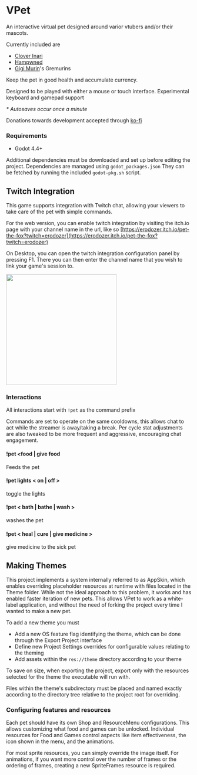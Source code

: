 # VPet

An interactive virtual pet designed around varior vtubers and/or their mascots.

Currently included are
- [Clover Inari](https://erodozer.itch.io/pet-the-fox)
- [Hampwned](https://erodozer.itch.io/hamagotchi)
- [Gigi Murin](https://erodozer.itch.io/gremgotchi)'s Gremurins

Keep the pet in good health and accumulate currency.

Designed to be played with either a mouse or touch interface.
Experimental keyboard and gamepad support

_* Autosaves occur once a minute_

Donations towards development accepted through [ko-fi](https://ko-fi.com/erodozer)

### Requirements

- Godot 4.4+

Additional dependencies must be downloaded and set up before editing the project.
Dependencies are managed using `godot_packages.json`
They can be fetched by running the included `godot-pkg.sh` script.

## Twitch Integration
This game supports integration with Twitch chat, allowing your viewers to take care of the pet with simple commands.

For the web version, you can enable twitch integration by visiting the itch.io page with your channel name in the url, like so
[https://erodozer.itch.io/pet-the-fox?twitch=erodozer](https://erodozer.itch.io/pet-the-fox?twitch=erodozer)

On Desktop, you can open the twitch integration configuration panel by pressing F1.  There you can then enter the channel name that you wish to link your game's session to.

<img width="300" src="https://github.com/erodozer/vpet/assets/316728/ec5c45b5-6b15-4440-81c7-d5e092ec2608" />

### Interactions
All interactions start with `!pet` as the command prefix

Commands are set to operate on the same cooldowns, this allows chat to act while the streamer is away/taking a break.
Per cycle stat adjustments are also tweaked to be more frequent and aggressive, encouraging chat engagement.

#### !pet &lt;food | give food
Feeds the pet

#### !pet lights < on | off >
toggle the lights

#### !pet < bath | bathe | wash >
washes the pet

#### !pet < heal | cure | give medicine >
give medicine to the sick pet

## Making Themes

This project implements a system internally referred to as AppSkin, which enables overriding placeholder resources at runtime with files located in the Theme folder.  While not the ideal approach to this problem, it works and has enabled faster iteration of new pets.  This allows VPet to work as a white-label application, and without the need of forking the project every time I wanted to make a new pet.

To add a new theme you must
- Add a new OS feature flag identifying the theme, which can be done through the Export Project interface
- Define new Project Settings overrides for configurable values relating to the theming
- Add assets within the `res://theme` directory according to your theme

To save on size, when exporting the project, export only with the resources selected for the theme the executable will run with.

Files within the theme's subdirectory must be placed and named exactly according to the directory tree relative to the project root for overriding.

### Configuring features and resources

Each pet should have its own Shop and ResourceMenu configurations.  This allows customizing what food and games can be unlocked.
Individual resources for Food and Games control aspects like item effectiveness, the icon shown in the menu, and the animations.

For most sprite resources, you can simply override the image itself.  For animations, if you want more control over the number of frames or the ordering of frames, creating a new SpriteFrames resource is required.
